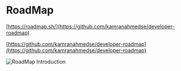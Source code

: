 # RoadMap

[https://roadmap.sh/](https://github.com/kamranahmedse/developer-roadmap)

[https://github.com/kamranahmedse/developer-roadmap](https://github.com/kamranahmedse/developer-roadmap)

![RoadMap Introduction](https://github.com/kamranahmedse/developer-roadmap/raw/master/images/intro.png)